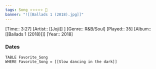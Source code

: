 ```yaml
---
tags: Song ⭐⭐⭐⭐⭐ 💛
banner: "![[Ballads 1 (2018).jpg]]"
---
```

[Time:: 3:27]
[Artist:: [[Joji]] ]
[Genre:: R&B/Soul]
[Played:: 35]
[Album:: [[Ballads 1 (2018)]]]
[Year:: 2018]
### Dates
````dataview
TABLE Favorite_Song
WHERE Favorite_Song = [[Slow dancing in the dark]]
````
